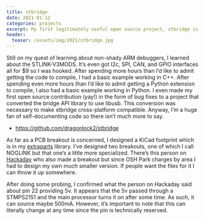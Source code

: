 ```yaml
---
title: stbridge
date: 2021-01-12
categories: projects
excerpt: My first legitimately useful open source project, stbridge is a Python wrapper for the STLINK-V3's bridge API.
header:
  teaser: /assets/img/2021/stbridge.jpg
---
```


Still on my quest of learning about non-shady ARM debuggers, I learned about the STLINK-V3MODS. It’s even got I2c, SPI, CAN, and GPIO interfaces all for $9 so I was hooked. After spending more hours than I’d like to admit getting the code to compile, I had a basic example working in C++. After spending even more hours than I’d like to admit getting a Python extension to compile, I also had a basic example working in Python. I even made my first open source contribution (yay!) in the form of bug fixes to a project that converted the bridge API library to use libusb. This conversion was necessary to make stbridge cross-platform compatible. Anyway, I’m a huge fan of self-documenting code so there isn’t much more to say.

- <https://github.com/dragonlock2/stbridge>

As far as a PCB breakout is concerned, I designed a KiCad footprint which is in my [extraparts](https://github.com/dragonlock2/extraparts) library. I’ve designed two breakouts, one of which I call NOGLINK but that one’s a little more specialized. There’s this person on [Hackaday](https://hackaday.io/project/171319-hw-mods) who also made a breakout but since OSH Park charges by area I had to design my own much smaller version. If people want the files for it I can throw it up somewhere.

After doing some probing, I confirmed what the person on Hackaday said about pin 22 providing 5v. It appears that the 5v passed through a STMPS2151 and the main processor turns it on after some time. As such, it can source maybe 500mA. However, it’s important to note that this can literally change at any time since the pin is technically reserved.
